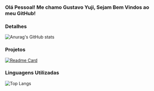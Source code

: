 ### Olá Pessoal! Me chamo Gustavo Yuji, Sejam Bem Vindos ao meu GitHub!

### Detalhes

![Anurag's GitHub stats](https://github-readme-stats.vercel.app/api?username=GuYujiFujimoto&show_icons=true&theme=dark)

### Projetos

[![Readme Card](https://github-readme-stats.vercel.app/api/pin/?username=GuYujiFujimoto&repo=Tik_Tok_Project&theme=dark)](https://github.com/anuraghazra/github-readme-stats)

### Linguagens Utilizadas

![Top Langs](https://github-readme-stats.vercel.app/api/top-langs/?username=GuYujiFujimoto&layout=compact&theme=dark)
